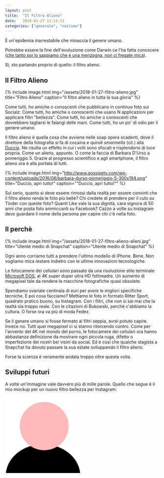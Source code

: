 ```yaml
---
layout: post
title:  "Il Filtro Alieno"
date:   2018-01-27 11:11:11
categories: ["generale", "nazismo"]
---
```


È un'epidemia inarrestabile che minaccia il genere umano.

Potrebbe essere la fine dell'evoluzione come Darwin ce l'ha fatta conoscere
([che tanto poi lo sappiamo che è una menzogna, non ci fregate mica](https://antidarwin.wordpress.com/2013/07/17/evoluzionismo-tra-mito-e-realta-perche-il-darwinismo-e-falso/)).

Sì, sto parlando proprio di quello: il filtro alieno.

## Il Filtro Alieno

{% include image.html img="/assets/2018-01-27-filtro-alieno.jpg" title="Filtro Alieno" caption="Il filtro alieno in tutta la sua gloria" %}

Come tutti, ho amiche o conoscenti che pubblicano in continuo foto sui Socialz.
Come tutti, ho amiche o conoscenti che usano N applicazioni per applicare filtri "bellezza".
Come tutti, ho amiche o conoscenti che dovrebbero tagliarsi le falangi delle mani.
Come tutti, ho un po' di odio per il genere umano.

Il filtro alieno è quella cosa che avviene nelle soap opera scadenti,
dove il direttore della fotografia si fa di cocaina e quindi *smarmella* (cit.) alla
[Duccio](https://it.wikipedia.org/wiki/Personaggi_di_Boris#Duccio).
Ne risulta un effetto in cui i volti sono sfocati e risplendono di luce propria.
Come un alieno, appunto.
O come la faccia di Barbara D'Urso a pomeriggio 5.
Grazie al progresso scientifico e agli smartphone, il filtro alieno ora è alla portata di tutti.

{% include image.html img="http://www.gossipetv.com/wp-content/uploads/2016/06/barbara-durso-pomeriggio-5-300x194.png" title="Duccio, apri tutto!" caption="&quot;Duccio, apri tutto!&quot;" %}

Sul serio, quanto si deve essere rimossi dalla realtà per essere convinti che il filtro alieno
renda le foto più belle?
Chi credete di prendere per il culo su Tinder con queste foto?
Quanti Like vale la sua dignità, cara signora di 50 anni che posta foto ammiccanti su Facebook?
Cazzo a volte su Instagram devo guardare il nome della persona per capire chi c'è nella foto.

## Il perchè

{% include image.html img="/assets/2018-01-27-filtro-alieno-alieni.jpg" title="Utente medio di Snapchat" caption="Utente medio di Snapchat" %}

Ogni anno corriamo tutti a prendere l'ultimo modello di iPhone.
Bene. Non vogliamo mica restare indietro con le ultime innovazioni tecnologiche.

Le fotocamere dei cellulari sono passate da una risoluzione stile terminale
[Microsoft DOS](https://en.wikipedia.org/wiki/MS-DOS#/media/File:StartingMsdos.png),
al 4K super duper ultra HD fottimadre.
Un aumento di megapixel tale da rendere le macchine fotografiche quasi obsolete.

Spendiamo svariate centinaia di euri per avere le migliori specifiche tecniche.
E poi cosa facciamo?
Mettiamo le foto in formato Ritter Sport, quadrato pratico buono, su Instagram.
Con i filtri, che non si sai mai che la realtà sia troppo reale.
Con le citazioni di Bukowski, perchè c'abbiamo la cultura.
O forse ora va più di moda Fedez.

Se il genere umano si fosse fermato ai filtri seppia, avrei potuto capire.
Invece no.
Tutti quei megapixel ci si stanno ritorcendo contro.
Come per l'avvento del 4K nel mondo del porno, le fotocamere dei cellulari ora hanno
abbastanza definizione da mostrare ogni piccola ruga, difetto o imperfezione
dei nostri bei visini da social.
Ed è così che qualche stagista a Snapchat ha dovuto passare la sua estate sviluppando il
filtro alieno.

Forse la scienza è veramente andata troppo oltre questa volta.

## Sviluppi futuri

A volte un'immagine vale davvero più di mille parole.
Quello che segue è il mio mockup per un nuovo filtro bellezza per Instagram:

<img src="/assets/2018-01-27-filtro-alieno-forme-geometriche.jpg" alt="Filtro Geometrico" style="max-width: 250px;" class="center-image" />
